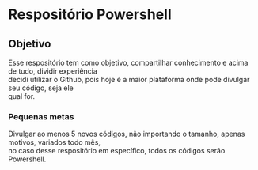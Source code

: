 # Respositório Powershell

## Objetivo

Esse respositório tem como objetivo, compartilhar conhecimento e acima de tudo, dividir experiência  
decidi utilizar o Github, pois hoje é a maior plataforma onde pode divulgar seu código, seja ele  
qual for.

### Pequenas metas

Divulgar ao menos 5 novos códigos, não importando o tamanho, apenas motivos, variados todo mês,  
no caso desse respositório em específico, todos os códigos serão Powershell.


